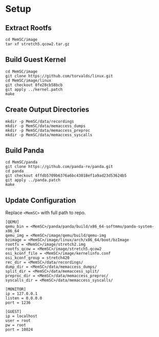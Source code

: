# Setup

## Extract Rootfs
```
cd MemSC/image
tar xf stretch5.qcow2.tar.gz
```

## Build Guest Kernel
```
cd MemSC/image
git clone https://github.com/torvalds/linux.git
cd MemSC/image/linux
git checkout 8fe28cb58bcb
git apply ../kernel.patch
make
```

## Create Output Directories
```
mkdir -p MemSC/data/recordings
mkdir -p MemSC/data/memaccess_dumps
mkdir -p MemSC/data/memaccess_preproc
mkdir -p MemSC/data/memaccess_syscalls
```

## Build Panda
```
cd MemSC/panda
git clone https://github.com/panda-re/panda.git
cd panda
git checkout 4ffdb5709b6376a6bc43018ef1a9ad23d53624b5
git apply ../panda.patch
make
```

## Update Configuration
Replace `<MemSC>` with full path to repo.
```
[QEMU]
qemu_bin = <MemSC>/panda/panda/build/x86_64-softmmu/panda-system-x86_64
qemu_img = <MemSC>/image/qemu/build/qemu-img
bzimage = <MemSC>/image/linux/arch/x86_64/boot/bzImage
rootfs = <MemSC>/image/stretch2.img
rootfs_qcow = <MemSC>/image/stretch5.qcow2
osi_kconf_file = <MemSC>/image/kernelinfo.conf
osi_kconf_group = stretch420
rec_dir = <MemSC>/data/recordings/
dump_dir = <MemSC>/data/memaccess_dumps/
split_dir = <MemSC>/data/memaccess_split/
preproc_dir = <MemSC>/data/memaccess_preproc/
syscalls_dir = <MemSC>/data/memaccess_syscalls/

[MONITOR]
ip = 127.0.0.1
listen = 0.0.0.0
port = 1236

[GUEST]
ip = localhost
user = root
pw = root
port = 10024
```
